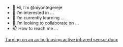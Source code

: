 - 👋 Hi, I’m @niyontegereje
- 👀 I’m interested in ...
- 🌱 I’m currently learning ...
- 💞️ I’m looking to collaborate on ...
- 📫 How to reach me ...

<!---
niyontegereje/niyontegereje is a ✨ special ✨ repository because its `README.md` (this file) appears on your GitHub profile.
You can click the Preview link to take a look at your changes.
--->
[Turning on an ac bulb using active infrared sensor.docx](https://github.com/niyontegereje/niyontegereje/files/8622194/Turning.on.an.ac.bulb.using.active.infrared.sensor.docx)
